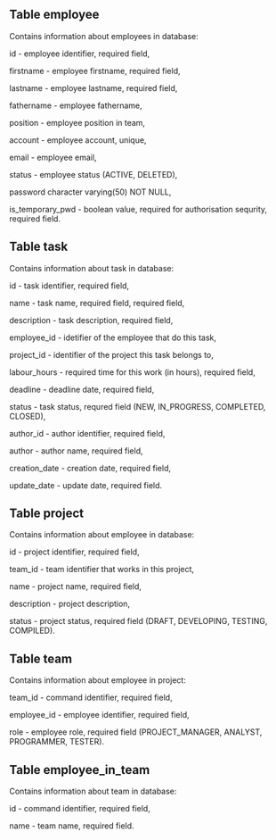 ﻿## Table employee

Contains information about employees in database:

id  - employee identifier, required field,

firstname - employee firstname, required field,

lastname - employee lastname, required field,

fathername - employee fathername,

position - employee position in team,

account - employee account, unique,

email - employee email,

status - employee status (ACTIVE, DELETED),

password character varying(50) NOT NULL,

is_temporary_pwd - boolean value, required for authorisation sequrity, required field.

## Table task

Contains information about task in database:

id - task identifier, required field,

name  - task name, required field, required field,

description - task description, required field,

employee\_id - idetifier of the employee that do this task,

project\_id - identifier of the project this task belongs to,

labour\_hours - required time for this work (in hours), required field,

deadline - deadline date, required field,

status - task status, requred field (NEW, IN_PROGRESS, COMPLETED, CLOSED),

author\_id - author identifier, required field,

author - author name, required field,

creation\_date - creation date, required field,

update\_date  - update date, required field.

## Table project

Contains information about employee in database:

id - project identifier, required field,

team_id - team identifier that works in this project,

name - project name, required field,

description - project description,

status - project status, required field (DRAFT, DEVELOPING, TESTING, COMPILED).

## Table team

Contains information about employee in project:

team\_id - command identifier, required field,

employee\_id - employee identifier, required field,

role - employee role, required field (PROJECT_MANAGER, ANALYST, PROGRAMMER, TESTER).

## Table employee_in_team

Contains information about team in database:

id - command identifier, required field,

name - team name, required field.